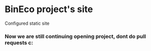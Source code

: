 # BinEco project's site
Configured static site

### Now we are still continuing opening project, dont do pull requests c:
